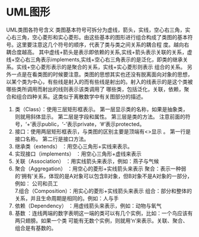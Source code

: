 # UML图形
UML类图各符号含义  类图基本符号可拆分为虚线，箭头，实线，空心右三角，实心右三角，空心菱形和实心菱形。由这些基本的图形进行组合构成了类图的基本符号。这里要注意这几个符号的顺序，代表了类与类之间关系的耦合程 度。越向右耦合度越高。  其中虚线+箭头是表示即依赖的关系,实线+箭头表示关联的关系，虚线+空心右三角表示implements,实线+空心右三角表示的是泛化，即类的继承关系。实线+空心菱形表示的是聚合的关系，实线+实心菱形则表示 组合的关系。  另外一点是在看类图的时候要注意。类图的思想其实也还没有脱离面向对象的思想，以某个类为中心，有些线是射入的而有些线是射出的。射入的线表示的是这个类被哪些类所调用而射出的线则表示该类调用了 哪些类，包括泛化，关联，依赖，聚合和组合四种关系。这类似于离散数学中有关图部分的描述。  
1. 类（Class）：使用三层矩形框表示。   第一层显示类的名称，如果是抽象类，则就用斜体显示。   第二层是字段和属性。  第三层是类的方法。   注意前面的符号，‘+’表示public，‘-’表示private，‘#’表示protected。   
2. 接口：使用两层矩形框表示，与类图的区别主要是顶端有<<interface>>显示 。   第一行是接口名称。  第二行是接口方法。     
3. 继承类（extends） ：用空心三角形+实线来表示。     
4. 实现接口（implements） ：用空心三角形+虚线来表示    
5. 关联（Association） ：用实线箭头来表示，例如：燕子与气候   
6. 聚合（Aggregation） ：用空心的菱形+实线箭头来表示   聚合：表示一种弱的‘拥有’关系，体现的是A对象可以包含B对象，但B对象不是A对象的一部分，例如： 公司和员工     
7.组合（Composition）：用实心的菱形+实线箭头来表示  组合：部分和整体的关系，并且生命周期是相同的。例如：人与手     
8. 依赖（Dependency） ：用虚线箭头来表示，例如：动物与氧气     
9. 基数 ：连线两端的数字表明这一端的类可以有几个实例，比如：一个鸟应该有两只翅膀。如果一个类 可能有无数个实例，则就用‘n’来表示。关联、聚合、组合是有基数的。 
